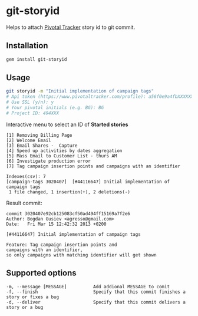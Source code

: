 # git-storyid

Helps to attach [Pivotal Tracker](https://www.pivotaltracker.com/) story id to git commit.

## Installation

``` sh
gem install git-storyid
```

## Usage

``` sh
git storyid -m "Initial implementation of campaign tags"
# Api token (https://www.pivotaltracker.com/profile): a56f0e9a4fbXXXXXXXXXXXXXX
# Use SSL (y/n): y
# Your pivotal initials (e.g. BG): BG
# Project ID: 494XXX
```

Interactive menu to select an ID of **Started stories**

```
[1] Removing Billing Page
[2] Welcome Email
[3] Email Shares -  Capture
[4] Speed up activities by dates aggregation
[5] Mass Email to Customer List - thurs AM
[6] Investigate production error
[7] Tag campaign insertion points and campaigns with an identifier

Indexes(csv): 7
[campaign-tags 3020407]  [#44116647] Initial implementation of campaign tags
 1 file changed, 1 insertion(+), 2 deletions(-)
```

Result commit:

```
commit 3020407e92cb125083cf50ad494ff15169a7f2e6
Author: Bogdan Gusiev <agresso@gmail.com>
Date:   Fri Mar 15 12:42:32 2013 +0200

[#44116647] Initial implementation of campaign tags

Feature: Tag campaign insertion points and 
campaigns with an identifier, 
so only campaigns with matching identifier will get shown
```

## Supported options

```
-m, --message [MESSAGE]          Add addional MESSAGE to comit
-f, --finish                     Specify that this commit finishes a story or fixes a bug
-d, --deliver                    Specify that this commit delivers a story or a bug
```
